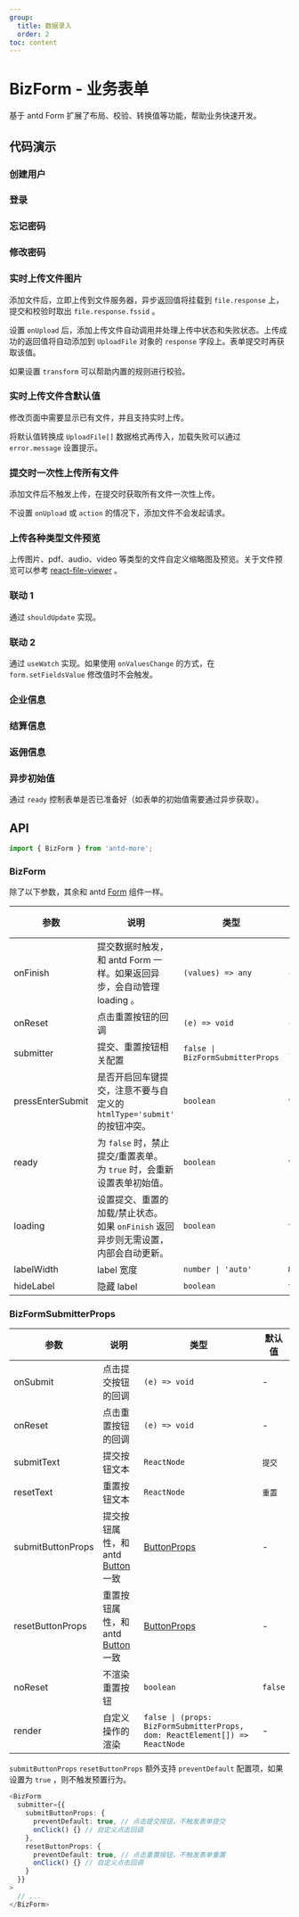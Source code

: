 ```yaml
---
group:
  title: 数据录入
  order: 2
toc: content
---
```


# BizForm - 业务表单

基于 antd Form 扩展了布局、校验、转换值等功能，帮助业务快速开发。

## 代码演示

### 创建用户

<code src='./demos/base-register.tsx'></code>

### 登录

<code src='./demos/base-login.tsx'></code>

### 忘记密码

<code src='./demos/forget-password.tsx'></code>

### 修改密码

<code src='./demos/change-password.tsx'></code>

### 实时上传文件图片

添加文件后，立即上传到文件服务器，异步返回值将挂载到 `file.response` 上，提交和校验时取出 `file.response.fssid` 。

设置 `onUpload` 后，添加上传文件自动调用并处理上传中状态和失败状态。上传成功的返回值将自动添加到 `UploadFile` 对象的 `response` 字段上。表单提交时再获取该值。

如果设置 `transform` 可以帮助内置的规则进行校验。

<code src='./demos/upload-real-time.tsx'></code>

### 实时上传文件含默认值

修改页面中需要显示已有文件，并且支持实时上传。

将默认值转换成 `UploadFile[]` 数据格式再传入，加载失败可以通过 `error.message` 设置提示。

<code src='./demos/upload-with-default.tsx'></code>

### 提交时一次性上传所有文件

添加文件后不触发上传，在提交时获取所有文件一次性上传。

不设置 `onUpload` 或 `action` 的情况下，添加文件不会发起请求。

<code src='./demos/upload-no-upload.tsx'></code>

### 上传各种类型文件预览

上传图片、pdf、audio、video 等类型的文件自定义缩略图及预览。关于文件预览可以参考 [react-file-viewer](https://www.npmjs.com/package/react-file-viewer) 。

<code src='./demos/upload-file-viewer.tsx'></code>

### 联动 1

通过 `shouldUpdate` 实现。

<code src='./demos/form-linkage-1.tsx'></code>

### 联动 2

通过 `useWatch` 实现。如果使用 `onValuesChange` 的方式，在 `form.setFieldsValue` 修改值时不会触发。

<code src='./demos/form-linkage-2.tsx'></code>

### 企业信息

<code src='./demos/company-info.tsx'></code>

### 结算信息

<code src='./demos/settlement-info.tsx'></code>

### 返佣信息

<code src='./demos/rakebacke-info.tsx'></code>

### 异步初始值

通过 `ready` 控制表单是否已准备好（如表单的初始值需要通过异步获取）。

<code src='./demos/async-initial-values.tsx'></code>

## API

```typescript
import { BizForm } from 'antd-more';
```

### BizForm

除了以下参数，其余和 antd [Form](https://ant-design.gitee.io/components/form-cn/#Form) 组件一样。

| 参数 | 说明 | 类型 | 默认值 |
| --- | --- | --- | --- |
| onFinish | 提交数据时触发，和 antd Form 一样。如果返回异步，会自动管理 loading 。 | `(values) => any` | - |
| onReset | 点击重置按钮的回调 | `(e) => void` | - |
| submitter | 提交、重置按钮相关配置 | `false \| BizFormSubmitterProps` | - |
| pressEnterSubmit | 是否开启回车键提交，注意不要与自定义的 `htmlType='submit'` 的按钮冲突。 | `boolean` | `true` |
| ready | 为 `false` 时，禁止提交/重置表单。<br/>为 `true` 时，会重新设置表单初始值。 | `boolean` | `true` |
| loading | 设置提交、重置的加载/禁止状态。<br/>如果 `onFinish` 返回异步则无需设置，内部会自动更新。 | `boolean` | `false` |
| labelWidth | label 宽度 | `number \| 'auto'` | `84` |
| hideLabel | 隐藏 label | `boolean` | `false` |

### BizFormSubmitterProps

| 参数 | 说明 | 类型 | 默认值 |
| --- | --- | --- | --- |
| onSubmit | 点击提交按钮的回调 | `(e) => void` | - |
| onReset | 点击重置按钮的回调 | `(e) => void` | - |
| submitText | 提交按钮文本 | `ReactNode` | `提交` |
| resetText | 重置按钮文本 | `ReactNode` | `重置` |
| submitButtonProps | 提交按钮属性，和 antd [Button](https://ant-design.gitee.io/components/button-cn/#API) 一致 | [ButtonProps](https://ant-design.gitee.io/components/button-cn/#API) | - |
| resetButtonProps | 重置按钮属性，和 antd [Button](https://ant-design.gitee.io/components/button-cn/#API) 一致 | [ButtonProps](https://ant-design.gitee.io/components/button-cn/#API) | - |
| noReset | 不渲染重置按钮 | `boolean` | `false` |
| render | 自定义操作的渲染 | `false \| (props: BizFormSubmitterProps, dom: ReactElement[]) => ReactNode` | - |

`submitButtonProps` `resetButtonProps` 额外支持 `preventDefault` 配置项，如果设置为 `true` ，则不触发预置行为。

```typescript
<BizForm
  submitter={{
    submitButtonProps: {
      preventDefault: true, // 点击提交按钮，不触发表单提交
      onClick() {} // 自定义点击回调
    },
    resetButtonProps: {
      preventDefault: true, // 点击重置按钮，不触发表单重置
      onClick() {} // 自定义点击回调
    }
  }}
>
  // ...
</BizForm>
```
